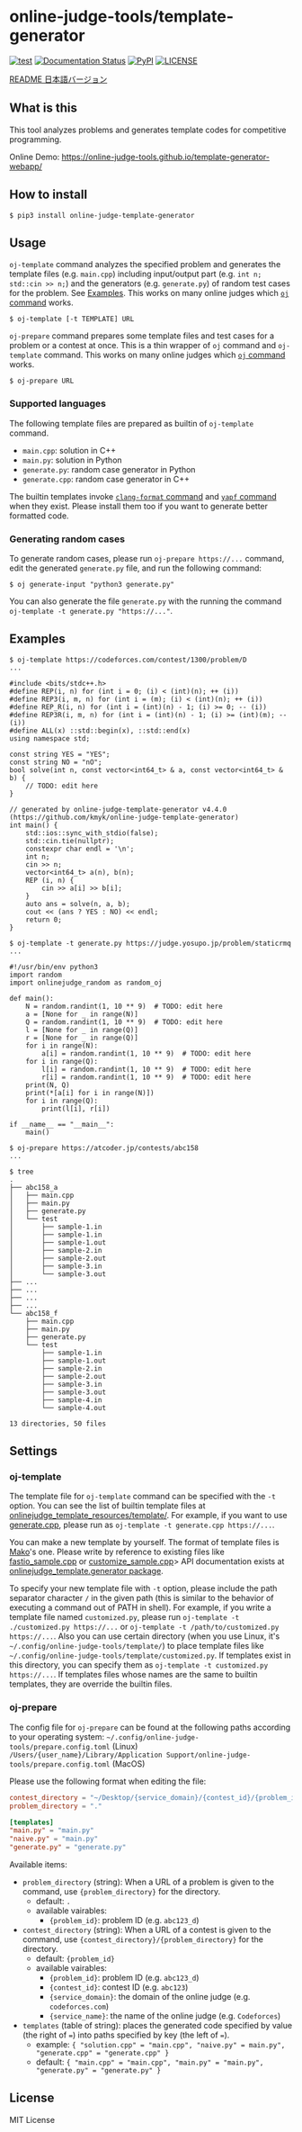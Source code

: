# online-judge-tools/template-generator

[![test](https://github.com/kmyk/online-judge-template-generator/workflows/test/badge.svg)](https://github.com/kmyk/online-judge-template-generator/actions)
[![Documentation Status](https://readthedocs.org/projects/online-judge-template-generator/badge/)](https://online-judge-template-generator.readthedocs.io/en/latest/)
[![PyPI](https://img.shields.io/pypi/v/online-judge-template-generator)](https://pypi.org/project/online-judge-template-generator/)
[![LICENSE](https://img.shields.io/pypi/l/online-judge-template-generator.svg)](https://github.com/kmyk/online-judge-template-generator/blob/master/LICENSE)

[README 日本語バージョン](https://github.com/online-judge-tools/template-generator/blob/master/README.ja.md)


## What is this


This tool analyzes problems and generates template codes for competitive programming.

Online Demo: <https://online-judge-tools.github.io/template-generator-webapp/>


## How to install

``` console
$ pip3 install online-judge-template-generator
```


## Usage

`oj-template` command analyzes the specified problem and generates the template files (e.g. `main.cpp`) including input/output part (e.g. `int n; std::cin >> n;`) and the generators (e.g. `generate.py`) of random test cases for the problem. See [Examples](#examples).
This works on many online judges which [`oj` command](https://github.com/kmyk/online-judge-tools) works.

``` console
$ oj-template [-t TEMPLATE] URL
```

`oj-prepare` command prepares some template files and test cases for a problem or a contest at once. This is a thin wrapper of `oj` command and `oj-template` command.
This works on many online judges which [`oj` command](https://github.com/kmyk/online-judge-tools) works.

``` console
$ oj-prepare URL
```


### Supported languages

The following template files are prepared as builtin of `oj-template` command.

-   `main.cpp`: solution in C++
-   `main.py`: solution in Python
-   `generate.py`: random case generator in Python
-   `generate.cpp`: random case generator in C++

The builtin templates invoke [`clang-format` command](https://clang.llvm.org/docs/ClangFormat.html) and [`yapf` command](https://github.com/google/yapf) when they exist.
Please install them too if you want to generate better formatted code.


### Generating random cases

To generate random cases, please run `oj-prepare https://...` command, edit the generated `generate.py` file, and run the following command:

``` console
$ oj generate-input "python3 generate.py"
```

You can also generate the file `generate.py` with the running the command `oj-template -t generate.py "https://..."`.


## Examples

``` console
$ oj-template https://codeforces.com/contest/1300/problem/D
...

#include <bits/stdc++.h>
#define REP(i, n) for (int i = 0; (i) < (int)(n); ++ (i))
#define REP3(i, m, n) for (int i = (m); (i) < (int)(n); ++ (i))
#define REP_R(i, n) for (int i = (int)(n) - 1; (i) >= 0; -- (i))
#define REP3R(i, m, n) for (int i = (int)(n) - 1; (i) >= (int)(m); -- (i))
#define ALL(x) ::std::begin(x), ::std::end(x)
using namespace std;

const string YES = "YES";
const string NO = "nO";
bool solve(int n, const vector<int64_t> & a, const vector<int64_t> & b) {
    // TODO: edit here
}

// generated by online-judge-template-generator v4.4.0 (https://github.com/kmyk/online-judge-template-generator)
int main() {
    std::ios::sync_with_stdio(false);
    std::cin.tie(nullptr);
    constexpr char endl = '\n';
    int n;
    cin >> n;
    vector<int64_t> a(n), b(n);
    REP (i, n) {
        cin >> a[i] >> b[i];
    }
    auto ans = solve(n, a, b);
    cout << (ans ? YES : NO) << endl;
    return 0;
}
```

``` console
$ oj-template -t generate.py https://judge.yosupo.jp/problem/staticrmq
...

#!/usr/bin/env python3
import random
import onlinejudge_random as random_oj

def main():
    N = random.randint(1, 10 ** 9)  # TODO: edit here
    a = [None for _ in range(N)]
    Q = random.randint(1, 10 ** 9)  # TODO: edit here
    l = [None for _ in range(Q)]
    r = [None for _ in range(Q)]
    for i in range(N):
        a[i] = random.randint(1, 10 ** 9)  # TODO: edit here
    for i in range(Q):
        l[i] = random.randint(1, 10 ** 9)  # TODO: edit here
        r[i] = random.randint(1, 10 ** 9)  # TODO: edit here
    print(N, Q)
    print(*[a[i] for i in range(N)])
    for i in range(Q):
        print(l[i], r[i])

if __name__ == "__main__":
    main()
```

``` console
$ oj-prepare https://atcoder.jp/contests/abc158
...

$ tree
.
├── abc158_a
│   ├── main.cpp
│   ├── main.py
│   ├── generate.py
│   └── test
│       ├── sample-1.in
│       ├── sample-1.in
│       ├── sample-1.out
│       ├── sample-2.in
│       ├── sample-2.out
│       ├── sample-3.in
│       └── sample-3.out
├── ...
├── ...
├── ...
├── ...
└── abc158_f
    ├── main.cpp
    ├── main.py
    ├── generate.py
    └── test
        ├── sample-1.in
        ├── sample-1.out
        ├── sample-2.in
        ├── sample-2.out
        ├── sample-3.in
        ├── sample-3.out
        ├── sample-4.in
        └── sample-4.out

13 directories, 50 files
```


## Settings

### oj-template

The template file for `oj-template` command can be specified with the `-t` option.
You can see the list of builtin template files at [onlinejudge_template_resources/template/](https://github.com/online-judge-tools/template-generator/tree/master/onlinejudge_template_resources/template).
For example, if you want to use [generate.cpp](https://github.com/online-judge-tools/template-generator/blob/master/onlinejudge_template_resources/template/generate.cpp), please run as `oj-template -t generate.cpp https://...`.

You can make a new template by yourself.
The format of template files is [Mako](https://www.makotemplates.org/)'s one.
Please write by reference to existing files like
[fastio_sample.cpp](https://github.com/kmyk/online-judge-template-generator/blob/master/onlinejudge_template_resources/template/fastio_sample.cpp) or [customize_sample.cpp](https://github.com/kmyk/online-judge-template-generator/blob/master/onlinejudge_template_resources/template/customize_sample.cpp)>
API documentation exists at [onlinejudge_template.generator package](https://online-judge-template-generator.readthedocs.io/en/latest/onlinejudge_template.generator.html).

To specify your new template file with `-t` option, please include the path separator character `/` in the given path (this is similar to the behavior of executing a command out of PATH in shell).
For example, if you write a template file named `customized.py`, please run `oj-template -t ./customized.py https://...` or `oj-template -t /path/to/customized.py https://...`.
Also you can use certain directory (when you use Linux, it's `~/.config/online-judge-tools/template/`) to place template files like `~/.config/online-judge-tools/template/customized.py`. If templates exist in this directory, you can specify them as `oj-template -t customized.py https://...`. If templates files whose names are the same to builtin templates, they are override the builtin files.

### oj-prepare

The config file for `oj-prepare` can be found at the following paths according to your operating system:
`~/.config/online-judge-tools/prepare.config.toml` (Linux)
`/Users/{user_name}/Library/Application Support/online-judge-tools/prepare.config.toml` (MacOS)

Please use the following format when editing the file:

``` toml
contest_directory = "~/Desktop/{service_domain}/{contest_id}/{problem_id}"
problem_directory = "."

[templates]
"main.py" = "main.py"
"naive.py" = "main.py"
"generate.py" = "generate.py"
```

Available items:

-   `problem_directory` (string): When a URL of a problem is given to the command, use `{problem_directory}` for the directory.
    -   default: `.`
    -   available vairables:
        -   `{problem_id}`: problem ID (e.g. `abc123_d`)
-   `contest_directory` (string): When a URL of a contest is given to the command, use `{contest_directory}/{problem_directory}` for the directory.
    -   default: `{problem_id}`
    -   available vairables:
        -   `{problem_id}`: problem ID (e.g. `abc123_d`)
        -   `{contest_id}`: contest ID (e.g. `abc123`)
        -   `{service_domain}`: the domain of the online judge (e.g. `codeforces.com`)
        -   `{service_name}`: the name of the online judge (e.g. `Codeforces`)
-   `templates` (table of string): places the generated code specified by value (the right of `=`) into paths specified by key (the left of `=`).
    -   example: `{ "solution.cpp" = "main.cpp", "naive.py" = main.py", "generate.cpp" = "generate.cpp" }`
    -   default: `{ "main.cpp" = "main.cpp", "main.py" = "main.py", "generate.py" = "generate.py" }`


## License

MIT License
